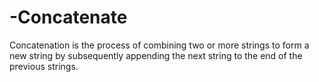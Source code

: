 # -Concatenate
Concatenation is the process of combining two or more strings to form a new string by subsequently appending the next string to the end of the previous strings.
